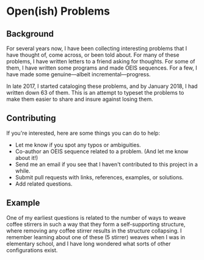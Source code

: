 # Open(ish) Problems
## Background
  For several years now, I have been collecting interesting problems that I have thought of, come across, or been told about.
  For many of these problems, I have written letters to a friend asking for thoughts.
  For some of them, I have written some programs and made OEIS sequences.
  For a few, I have made some genuine—albeit incremental—progress.
  
  In late 2017, I started cataloging these problems, and by January 2018, I had written down 63 of them.
  This is an attempt to typeset the problems to make them easier to share and insure against losing them.

## Contributing
  If you're interested, here are some things you can do to help:
  * Let me know if you spot any typos or ambiguities.
  * Co-author an OEIS sequence related to a problem. (And let me know about it!)
  * Send me an email if you see that I haven't contributed to this project in a while.
  * Submit pull requests with links, references, examples, or solutions.
  * Add related questions.

## Example
  One of my earliest questions is related to the number of ways to weave coffee stirrers 
  in such a way that they form a self-supporting structure,
  where removing any coffee stirrer results in the structure collapsing.
  I remember learning about one of these (5 stirrer) weaves when I was in elementary school,
  and I have long wondered what sorts of other configurations exist.
